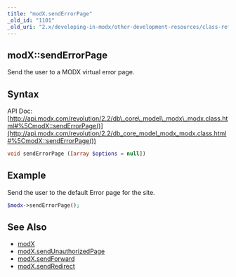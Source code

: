 ```yaml
---
title: "modX.sendErrorPage"
_old_id: "1101"
_old_uri: "2.x/developing-in-modx/other-development-resources/class-reference/modx/modx.senderrorpage"
---
```


## modX::sendErrorPage

Send the user to a MODX virtual error page.

## Syntax

API Doc: [http://api.modx.com/revolution/2.2/db\_core\_model\_modx\_modx.class.html#%5CmodX::sendErrorPage()](http://api.modx.com/revolution/2.2/db_core_model_modx_modx.class.html#%5CmodX::sendErrorPage())

``` php
void sendErrorPage ([array $options = null])
```

## Example

Send the user to the default Error page for the site.

``` php
$modx->sendErrorPage();
```

## See Also

- [modX](extending-modx/core-model/modx "modX")
- [modX.sendUnauthorizedPage](extending-modx/modx-class/reference/modx.sendunauthorizedpage "modX.sendUnauthorizedPage")
- [modX.sendForward](extending-modx/modx-class/reference/modx.sendforward "modX.sendForward")
- [modX.sendRedirect](extending-modx/modx-class/reference/modx.sendredirect "modX.sendRedirect")